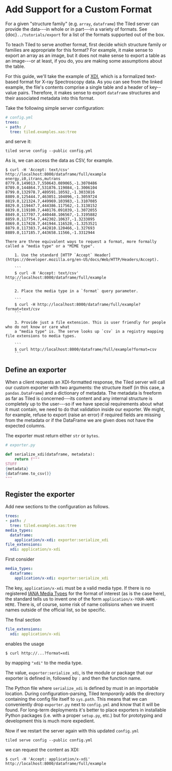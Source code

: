 # Add Support for a Custom Format

For a given "structure family" (e.g. `array`, `dataframe`) the Tiled server
can provide the data---in whole or in part---in a variety of formats. 
See {doc}`../tutorials/export` for a list of the formats supported out of the
box.

To teach Tiled to serve another format, first decide which structure family or
families are appropriate for this format? For example, it make sense to export
an array as an image, but it does not make sense to export a table as an
image---or at least, if you do, you are making some assumptions about the table.

For this guide, we'll take the example of
[XDI](https://github.com/XraySpectroscopy/XAS-Data-Interchange/blob/master/specification/spec.md#example-xdi-file),
which is a formalized text-based format for X-ray Spectroscopy data. As you can
see from the linked example, the file's contents comprise a single table
and a header of key--value pairs. Therefore, it makes sense to export `dataframe`
structures and their associated metadata into this format.

Take the following simple server configuration:

```yaml
# config.yml
trees:
- path: /
  tree: tiled.examples.xas:tree
```

and serve it:

```
tiled serve config --public config.yml
```

As is, we can access the data as CSV, for example.

```
$ curl -H 'Accept: text/csv' http://localhost:8000/dataframe/full/example
energy,i0,itrans,mutrans
8779.0,149013.7,550643.089065,-1.3070486
8789.0,144864.7,531876.119084,-1.3006104
8799.0,132978.7,489591.10592,-1.3033816
8809.0,125444.7,463051.104096,-1.3059724
8819.0,121324.7,449969.103983,-1.3107085
8829.0,119447.7,444386.117562,-1.3138152
8839.0,119100.7,440176.091039,-1.3072055
8849.0,117707.7,440448.106567,-1.3195882
8859.0,117754.7,442302.10637,-1.3233895
8869.0,117428.7,441944.116528,-1.3253521
8879.0,117383.7,442810.120466,-1.327693
8889.0,117185.7,443658.11566,-1.3312944
```

```{note}
There are three equivalent ways to request a format, more formally called a "media type" or a "MIME type".

    1. Use the standard [HTTP `Accept` Header](https://developer.mozilla.org/en-US/docs/Web/HTTP/Headers/Accept).

    ```
    $ curl -H 'Accept: text/csv' http://localhost:8000/dataframe/full/example
    ```

    2. Place the media type in a `format` query parameter.

    ```
    $ curl -H http://localhost:8000/dataframe/full/example?format=text/csv
    ```

    3. Provide just a file extension. This is user friendly for people who do not know or care what
    a "media type" is. The serve looks up `csv` in a registry mapping file extensions to media types.

    ```
    $ curl http://localhost:8000/dataframe/full/example?format=csv
    ```

```

## Define an exporter

When a client requests an XDI-formatted response, the Tiled server
will call our custom exporter with two arguments: the structure itself
(in this case, a `pandas.DataFrame`) and a dictionary of metadata.
The metadata is freeform as far as Tiled is concerned---its content
and any internal structure is completely up to the user---so if we
have special requirements about what it must contain, we need to
do that validation inside our exporter. We might, for example,
refuse to export (raise an error) if required fields are missing
from the metadata or if the DataFrame we are given does not have the
expected columns.

The exporter must return either `str` or `bytes`.

```py
# exporter.py

def serialize_xdi(dataframe, metadata):
    return f"""
STUFF
{metadata}
{dataframe.to_csv()}
"""
```

## Register the exporter

Add new sections to the configuration as follows.

```yaml
trees:
- path: /
  tree: tiled.examples.xas:tree
media_types:
  dataframe:
    application/x-xdi: exporter:serialize_xdi
file_extensions:
  xdi: application/x-xdi
```

First consider

```yaml
media_types:
  dataframe:
    application/x-xdi: exporter:serialize_xdi
```

The key, `application/x-xdi` must be a valid media type. If there is no
registered [IANA Media Types](https://www.iana.org/assignments/media-types/media-types.xhtml)
for the format of interest (as is the case here), the standard tells us
to invent one of the form `application/x-YOUR-NAME-HERE`. There is, of course,
some risk of name collisions when we invent names outside of the official list,
so be specific.

The final section

```yaml
file_extensions:
  xdi: application/x-xdi
```

enables the usage

```
$ curl http://...?format=xdi
```

by mapping `"xdi"` to the media type.


The value, `exporter:serialize_xdi`, is the module or package that our
exporter is defined in, followed by `:` and then the function name.

The Python file where `serialize_xdi` is defined by must in an importable location.
During configuration-parsing, Tiled *temporarily* adds the directory containing
the config file itself to `sys.path`. This means that we can conveniently
drop `exporter.py` next to `config.yml` and know that it will be found.
For long-term deployments it's better to place exporters in installable Python
packages (i.e. with a proper `setup.py`, etc.) but for prototyping and
development this is much more expedient.

Now if we restart the server again with this updated `config.yml`

```
tiled serve config --public config.yml
```

we can request the content as XDI:

```
$ curl -H 'Accept: application/x-xdi' http://localhost:8000/dataframe/full/example
```